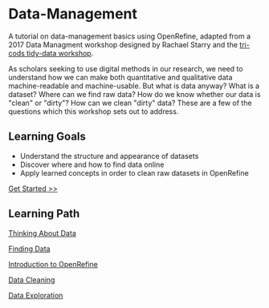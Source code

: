 # Data-Management
A tutorial on data-management basics using OpenRefine, adapted from a 2017 Data Managment workshop designed by Rachael Starry and the [tri-cods tidy-data workshop](https://github.com/tri-cods/tidy-data).

As scholars seeking to use digital methods in our research, we need to understand how we can make both quantitative and qualitative data machine-readable and machine-usable. But what is data anyway? What is a dataset? Where can we find raw data? How do we know whether our data is "clean" or "dirty"? How can we clean "dirty" data? These are a few of the questions which this workshop sets out to address.  

## Learning Goals
- Understand the structure and appearance of datasets
- Discover where and how to find data online
- Apply learned concepts in order to clean raw datasets in OpenRefine

[Get Started >>](sections/DataThink.md)

## Learning Path
[Thinking About Data](sections/DataThink.md)

[Finding Data](sections/DataFind.md)

[Introduction to OpenRefine](sections/ORIntro.md)

[Data Cleaning](sections/DataClean.md)

[Data Exploration](sections/DataExplore.md)
